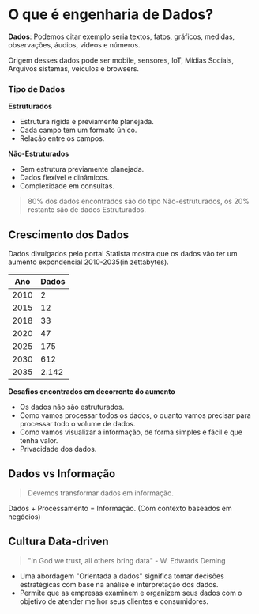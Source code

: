 # O que é engenharia de Dados?
  
**Dados**: Podemos citar exemplo seria textos, fatos, gráficos, medidas, observações, áudios, vídeos e números.  
  
Origem desses dados pode ser mobile, sensores, loT, Mídias Sociais, Arquivos sistemas, veículos e browsers.  
  
### Tipo de Dados  
  
**Estruturados**  
  
- Estrutura rígida e previamente planejada.
- Cada campo tem um formato único.
- Relação entre os campos.  
  
**Não-Estruturados**

- Sem estrutura previamente planejada.
- Dados flexível e dinâmicos.
- Complexidade em consultas.

> 80% dos dados encontrados são do tipo Não-estruturados, os 20% restante são de dados Estruturados.

## Crescimento dos Dados

Dados divulgados pelo portal Statista mostra que os dados vão ter um aumento expondencial 2010-2035(in zettabytes).

Ano   | Dados   |
----- | ------- |
2010  | 2       |
2015  | 12      |
2018  | 33      |
2020  | 47      |
2025  | 175     |
2030  | 612     |
2035  | 2.142   |

**Desafios encontrados em decorrente do aumento**

- Os dados não são estruturados.
- Como vamos processar todos os dados, o quanto vamos precisar para processar todo o volume de dados.
- Como vamos visualizar a informação, de forma simples e fácil e que tenha valor.
- Privacidade dos dados.

## Dados vs Informação

> Devemos transformar dados em informação.

Dados + Processamento = Informação. (Com contexto baseados em negócios)

## Cultura Data-driven

> "In God we trust, all others bring data" - W. Edwards Deming

- Uma abordagem "Orientada a dados" significa tomar decisões estratégicas com base na análise e interpretação dos dados.
- Permite que as empresas examinem e organizem seus dados com o objetivo de atender melhor seus clientes e consumidores.